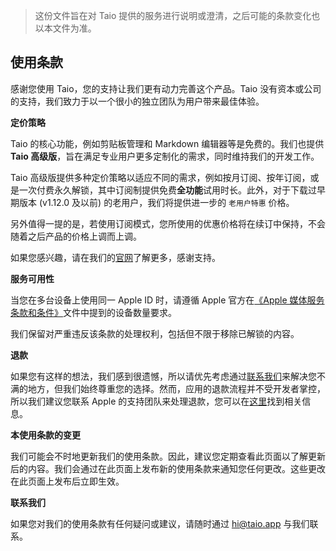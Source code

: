 > 这份文件旨在对 Taio 提供的服务进行说明或澄清，之后可能的条款变化也以本文件为准。

## 使用条款

感谢您使用 Taio，您的支持让我们更有动力完善这个产品。Taio 没有资本或公司的支持，我们致力于以一个很小的独立团队为用户带来最佳体验。

**定价策略**

Taio 的核心功能，例如剪贴板管理和 Markdown 编辑器等是免费的。我们也提供 **Taio 高级版**，旨在满足专业用户更多定制化的需求，同时维持我们的开发工作。

Taio 高级版提供多种定价策略以适应不同的需求，例如按月订阅、按年订阅，或是一次付费永久解锁，其中订阅制提供免费**全功能**试用时长。此外，对于下载过早期版本 (v1.12.0 及以前) 的老用户，我们将提供进一步的 `老用户特惠` 价格。

另外值得一提的是，若使用订阅模式，您所使用的优惠价格将在续订中保持，不会随着之后产品的价格上调而上调。

如果您感兴趣，请在我们的[官网](https://taio.app/cn/#pricing)了解更多，感谢支持。

**服务可用性**

当您在多台设备上使用同一 Apple ID 时，请遵循 Apple 官方在[《Apple 媒体服务条款和条件》](https://www.apple.com/legal/internet-services/itunes/cn/terms.html)文件中提到的设备数量要求。

我们保留对严重违反该条款的处理权利，包括但不限于移除已解锁的内容。

**退款**

如果您有这样的想法，我们感到很遗憾，所以请优先考虑通过[联系我们](mailto:hi@taio.app)来解决您不满的地方，但我们始终尊重您的选择。然而，应用的退款流程并不受开发者掌控，所以我们建议您联系 Apple 的支持团队来处理退款，您可以在[这里](https://support.apple.com/zh-cn/HT204084)找到相关信息。

**本使用条款的变更**

我们可能会不时地更新我们的使用条款。因此，建议您定期查看此页面以了解更新后的内容。我们会通过在此页面上发布新的使用条款来通知您任何更改。这些更改在此页面上发布后立即生效。

**联系我们**

如果您对我们的使用条款有任何疑问或建议，请随时通过 hi@taio.app 与我们联系。
